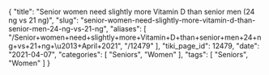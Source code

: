 {
    "title": "Senior women need slightly more Vitamin D than senior men (24 ng vs 21 ng)",
    "slug": "senior-women-need-slightly-more-vitamin-d-than-senior-men-24-ng-vs-21-ng",
    "aliases": [
        "/Senior+women+need+slightly+more+Vitamin+D+than+senior+men+24+ng+vs+21+ng+\u2013+April+2021",
        "/12479"
    ],
    "tiki_page_id": 12479,
    "date": "2021-04-07",
    "categories": [
        "Seniors",
        "Women"
    ],
    "tags": [
        "Seniors",
        "Women"
    ]
}